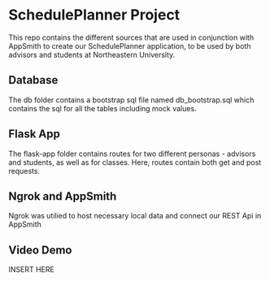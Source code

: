 # SchedulePlanner Project

This repo contains the different sources that are used in conjunction with AppSmith to create our SchedulePlanner application, to be used by both advisors and students at Northeastern University.

## Database
The db folder contains a bootstrap sql file named db_bootstrap.sql which contains the sql for all the tables including mock values.

## Flask App
The flask-app folder contains routes for two different personas - advisors and students, as well as for classes. Here, routes contain both get and post requests.

## Ngrok and AppSmith
Ngrok was utilied to host necessary local data and connect our REST Api in AppSmith

## Video Demo
INSERT HERE
